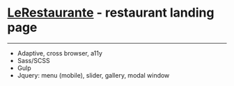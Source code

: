 # [LeRestaurante](https://swampdiver.github.io/LeRestaurante/) - restaurant landing page
***
- Adaptive, cross browser, a11y
- Sass/SCSS
- Gulp
- Jquery: menu (mobile), slider, gallery, modal window
